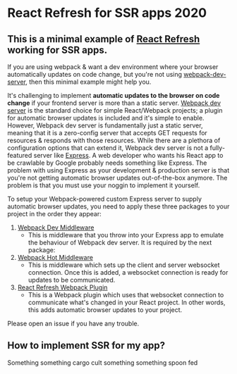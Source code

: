 # React Refresh for SSR apps 2020

## This is a minimal example of [React Refresh](https://github.com/pmmmwh/react-refresh-webpack-plugin) working for SSR apps.

If you are using webpack & want a dev environment where your browser automatically updates on code change, but you're not using [webpack-dev-server](https://github.com/webpack/webpack-dev-server), then this minimal example might help you.

It's challenging to implement __automatic updates to the browser on code change__ if your frontend server is more than a static server.
[Webpack dev server](https://github.com/webpack/webpack-dev-server) is the standard choice for simple React/Webpack projects; a plugin for automatic browser updates is included and it's simple to enable.
However, Webpack dev server is fundamentally just a static server, meaning that it is a zero-config server that accepts GET requests for resources & responds with those resources.
While there are a plethora of configuration options that can extend it, Webpack dev server is not a fully-featured server like [Express](https://expressjs.com).
A web developer who wants his React app to be crawlable by Google probably needs something like Express.
The problem with using Express as your development & production server is that you're not getting automatic browser updates out-of-the-box anymore. The problem is that you must use your noggin to implement it yourself.

To setup your Webpack-powered custom Express server to supply automatic browser updates, you need to apply these three packages to your project in the order they appear:

1. [Webpack Dev Middleware](https://github.com/webpack/webpack-dev-middleware)
    - This is middleware that you throw into your Express app to emulate the behaviour of Webpack dev server. It is required by the next package:
2. [Webpack Hot Middleware](https://github.com/webpack-contrib/webpack-hot-middleware)
    - This is middleware which sets up the client and server websocket connection. Once this is added, a websocket connection is ready for updates to be communicated.
3. [React Refresh Webpack Plugin](https://github.com/pmmmwh/react-refresh-webpack-plugin)
    - This is a Webpack plugin which uses that websocket connection to communicate what's changed in your React project. In other words, this adds automatic browser updates to your project.

Please open an issue if you have any trouble.

## How to implement SSR for my app?

Something something cargo cult something something spoon fed
